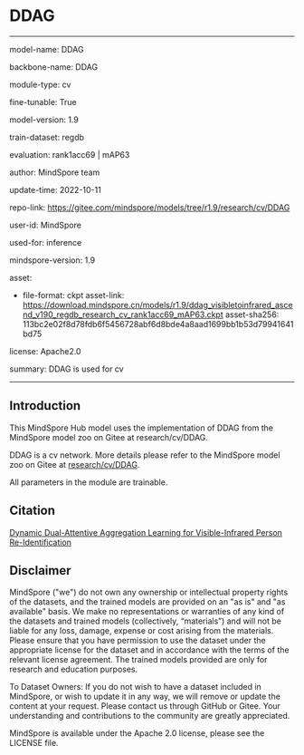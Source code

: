 # DDAG

---

model-name: DDAG

backbone-name: DDAG

module-type: cv

fine-tunable: True

model-version: 1.9

train-dataset: regdb

evaluation: rank1acc69 | mAP63

author: MindSpore team

update-time: 2022-10-11

repo-link: <https://gitee.com/mindspore/models/tree/r1.9/research/cv/DDAG>

user-id: MindSpore

used-for: inference

mindspore-version: 1.9

asset:

-
    file-format: ckpt
    asset-link: <https://download.mindspore.cn/models/r1.9/ddag_visibletoinfrared_ascend_v190_regdb_research_cv_rank1acc69_mAP63.ckpt>
    asset-sha256: 113bc2e02f8d78fdb6f5456728abf6d8bde4a8aad1699bb1b53d79941641bd75

license: Apache2.0

summary: DDAG is used for cv

---

## Introduction

This MindSpore Hub model uses the implementation of DDAG from the MindSpore model zoo on Gitee at research/cv/DDAG.

DDAG is a cv network. More details please refer to the MindSpore model zoo on Gitee at [research/cv/DDAG](https://gitee.com/mindspore/models/blob/r1.9/research/cv/DDAG/README.md).

All parameters in the module are trainable.

## Citation

[Dynamic Dual-Attentive Aggregation Learning for Visible-Infrared Person Re-Identification](https://arxiv.org/pdf/2007.09314.pdf)

## Disclaimer

MindSpore ("we") do not own any ownership or intellectual property rights of the datasets, and the trained models are provided on an "as is" and "as available" basis. We make no representations or warranties of any kind of the datasets and trained models (collectively, “materials”) and will not be liable for any loss, damage, expense or cost arising from the materials. Please ensure that you have permission to use the dataset under the appropriate license for the dataset and in accordance with the terms of the relevant license agreement. The trained models provided are only for research and education purposes.

To Dataset Owners: If you do not wish to have a dataset included in MindSpore, or wish to update it in any way, we will remove or update the content at your request. Please contact us through GitHub or Gitee. Your understanding and contributions to the community are greatly appreciated.

MindSpore is available under the Apache 2.0 license, please see the LICENSE file.
